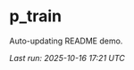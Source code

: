 # p_train

Auto-updating README demo.

<!--START_SECTION:status-->
_Last run: 2025-10-16 17:21 UTC_
<!--END_SECTION:status-->


































































































































































































































































































































































































































































































































































































































































































































































































































































































































































































































































































































































































































































